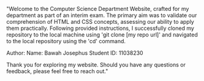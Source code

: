 "Welcome to the Computer Science Department Website, crafted for my department as part of an interim exam. The primary aim was to validate our comprehension of HTML and CSS concepts, assessing our ability to apply them practically. Following provided instructions, I successfully cloned my repository to the local machine using 'git clone [my repo url]' and navigated to the local repository using the 'cd' command.

Author:
Name: Bawah Josephus
Student ID: 11038230



Thank you for exploring my website. Should you have any questions or feedback, please feel free to reach out."
